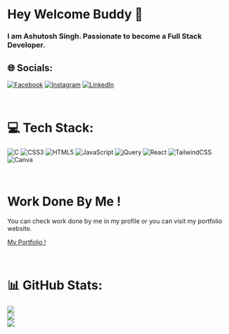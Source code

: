 # Hey Welcome Buddy 👋

### I am Ashutosh Singh. Passionate to become a Full Stack Developer.


## 🌐 Socials:



[![Facebook](https://img.shields.io/badge/Facebook-%231877F2.svg?logo=Facebook&logoColor=white)](https://facebook.com/rohit.madeshiya.583) [![Instagram](https://img.shields.io/badge/Instagram-%23E4405F.svg?logo=Instagram&logoColor=white)](https://instagram.com/__.designer.__.rohit.__/) [![LinkedIn](https://img.shields.io/badge/LinkedIn-%230077B5.svg?logo=linkedin&logoColor=white)](https://linkedin.com/in/rohit-madeshiya-4b7a63169/)

</br>

# 💻 Tech Stack:

![C](https://img.shields.io/badge/c-%2300599C.svg?style=for-the-badge&logo=c&logoColor=white) ![CSS3](https://img.shields.io/badge/css3-%231572B6.svg?style=for-the-badge&logo=css3&logoColor=white) ![HTML5](https://img.shields.io/badge/html5-%23E34F26.svg?style=for-the-badge&logo=html5&logoColor=white) ![JavaScript](https://img.shields.io/badge/javascript-%23323330.svg?style=for-the-badge&logo=javascript&logoColor=%23F7DF1E) ![jQuery](https://img.shields.io/badge/jquery-%230769AD.svg?style=for-the-badge&logo=jquery&logoColor=white) ![React](https://img.shields.io/badge/react-%2320232a.svg?style=for-the-badge&logo=react&logoColor=%2361DAFB) ![TailwindCSS](https://img.shields.io/badge/tailwindcss-%2338B2AC.svg?style=for-the-badge&logo=tailwind-css&logoColor=white) ![Canva](https://img.shields.io/badge/Canva-%2300C4CC.svg?style=for-the-badge&logo=Canva&logoColor=white)

</br>

# Work Done By Me !

You can check work done by me in my profile or you can visit my portfolio website.

[My Portfolio !](https://www.findcoder.io/u/ashutosh01)

</br>

# 📊 GitHub Stats:

![](https://github-readme-stats.vercel.app/api?username=cybermonk01&theme=nightowl&hide_border=false&include_all_commits=true&count_private=true)<br/>
![](https://github-readme-streak-stats.herokuapp.com/?user=madeshiyarohit&theme=nightowl&hide_border=false)<br/>
![](https://github-readme-stats.vercel.app/api/top-langs/?username=madeshiyarohit&theme=nightowl&hide_border=false&include_all_commits=true&count_private=true&layout=compact)
